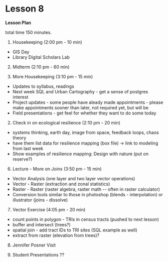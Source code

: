 Lesson 8
========

**Lesson Plan**  

total time 150 minutes. 

1.   Housekeeping (2:00 pm - 10 min)  
   -   GIS Day
   -   Library Digital Scholars Lab

2.   Midterm (2:10 pm - 60 min)

3.   More Housekeeping (3:10 pm - 15 min)
   -   Updates to syllabus, readings
   -   Next week SQL and Urban Cartography - get a sense of postgres interest
   -   Project updates
      -   some people have aleady made appointments
      -   please make appointments sooner than later, not required yet, but will be
   -   Field presentations - get feel for whether they want to do some today

2.   Check in on ecological resilience (2:10 pm - 20 min)
   -   systems thinking, earth day, image from space, feedback loops, chaos theory
   -   have them list data for resilience mapping (box file) -> link to modeling from last week
   -   Show examples of resilience mapping: Design with nature (put on reserve?)

6.   Lecture - More on Joins (3:50 pm - 15 min)
   -   Vector Analysis (one layer and two layer vector operations)
   -   Vector - Raster (extraction and zonal statistics)
   -   Raster - Raster (raster algebra, raster math -- often in raster calculator)
   -   Conversion tools similar to those in photoshop (blends - interpolation) or illustrator (joins - dissolve)
 
7.   Vector Exercise (4:05 pm - 20 min)
   -   count points in polygon - TRIs in census tracts (pushed to next lesson)
   -   buffer and intersect (trees?)
   -   spatial join - add tract IDs to TRI sites (SQL example as well)
   -   extract from raster (elevation from trees)?

8.   Jennifer Posner Visit
 
6.   Student Presentations ??
